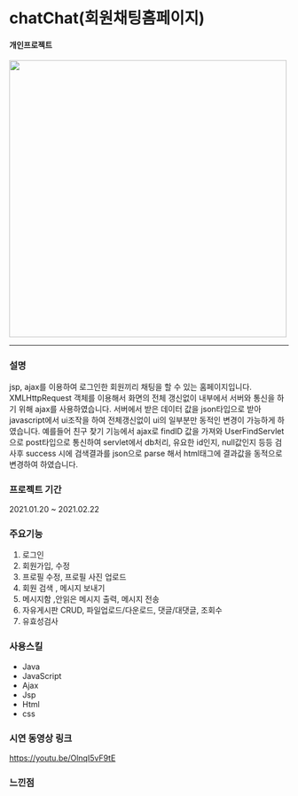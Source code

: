 # chatChat(회원채팅홈페이지)
#### 개인프로젝트
  
  
  
  
<img src="https://user-images.githubusercontent.com/36976081/109260669-e8455f80-7841-11eb-90d8-cbe5f8ef703d.png" width="500">



---
### 설명

 jsp, ajax를 이용하여 로그인한 회원끼리 채팅을 할 수 있는 홈페이지입니다. 
 XMLHttpRequest 객체를 이용해서 화면의 전체 갱신없이 내부에서 서버와 통신을 하기 위해 ajax를 사용하였습니다.
 서버에서 받은 데이터 값을 json타입으로 받아 javascript에서 ui조작을 하여 전체갱신없이 ui의 일부분만 동적인 변경이 가능하게 하였습니다.
 예를들어 친구 찾기 기능에서  ajax로 findID 값을 가져와 UserFindServlet으로 post타입으로 통신하여 servlet에서 db처리, 유요한 id인지, null값인지 등등 검사후
 success 시에 검색결과를 json으로 parse 해서 html태그에 결과값을 동적으로 변경하여  하였습니다.
 
 
 
 

### 프로젝트 기간  
  2021.01.20 ~ 2021.02.22
  
  
  
  
  

### 주요기능
1. 로그인  
2. 회원가입, 수정  
3. 프로필 수정, 프로필 사진 업로드
4. 회원 검색 , 메시지 보내기
5. 메시지함 ,안읽은 메시지 출력, 메시지 전송  
6. 자유게시판 CRUD, 파일업로드/다운로드, 댓글/대댓글, 조회수
7. 유효성검사  


### 사용스킬
- Java
- JavaScript
- Ajax
- Jsp
- Html
- css

### 시연 동영상 링크

https://youtu.be/OlnqI5vF9tE


### 느낀점
